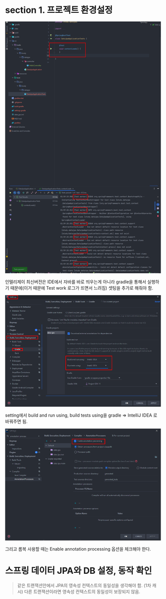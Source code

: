 # section 1. 프로젝트 환경설정

![image1](./image/image1.png)

인텔리제이 최신버전은 IDE에서 자바를 바로 띄우는게 아니라 gradle을 통해서 실행하기 때문에(이거 때문에 Test work 로그가 뜨면서 느려짐) 셋팅을 추가로 해줘야 함.

![image2](./image/image2.png)

setting에서 build and run using, build tests using을 gradle ⇒ IntelliJ IDEA 로 바꿔주면 됨.

![image3](./image/image3.png)

그리고 롬복 사용할 때는 Enable annotation processing 옵션을 체크해야 한다.

# 스프링 데이터 JPA와 DB 설정, 동작 확인

> 같은 트랜잭션안에서 JPA의 영속성 컨텍스트의 동일성을 생각해야 함. (1차 캐시) 다른 트랜잭션이라면 영속성 컨텍스트의 동일성이 보장되지 않음.